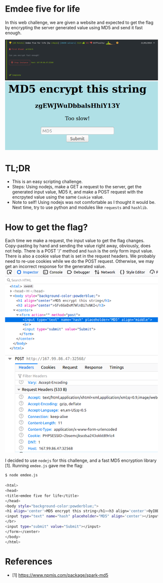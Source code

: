# Emdee five for life
In this web challenge, we are given a website and expected to get the flag by encrypting the server generated value using MD5 and send it fast enough.

![0](0.png)
![1](1.png)

# TL;DR
- This is an easy scripting challenge.
- Steps: Using nodejs, make a GET a request to the server, get the generated input value, MD5 it, and make a POST request with the encrpyted value using the same `Cookie` value.
- Note to self! Using nodejs was not comfortable as I thought it would be. Next time, try to use python and modules like `requests` and `hashlib`.

# How to get the flag?
Each time we make a request, the input value to get the flag changes. Copy-pasting by hand and sending the value right away, obviously, does not help. There is a POST '/' method and `hash` is the only form input value. There is also a cookie value that is set in the request headers. We probably need to re-use cookies while we do the POST request. Otherwise, we may get an incorrect response for the generated value.
![2](2.png)
![3](3.png)

I decided to use `nodejs` for this challenge, and a fast MD5 encryption library [1]. Running `emdee.js` gave me the flag:

```bash
$ node emdee.js

<html>
<head>
<title>emdee five for life</title>
</head>
<body style="background-color:powderblue;">
<h1 align='center'>MD5 encrypt this string</h1><h3 align='center'>0yI0DwQ34C1Q6mrYfl1h</h3><p align='center'>HTB{N1c3_ScrIpt1nG_B0i!}</p><center><form action="" method="post">
<input type="text" name="hash" placeholder="MD5" align='center'></input>
</br>
<input type="submit" value="Submit"></input>
</form></center>
</body>
</html>
```


# References
- [1] https://www.npmjs.com/package/spark-md5
